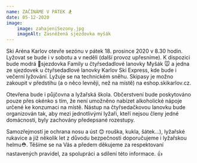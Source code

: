 ```yaml
---
name: ZAČÍNÁME V PÁTEK 🏂
date: 05-12-2020
image:
    image: zahajeniSezony.jpg
    imageAlt: Zasněžená sjezdovka myšák
---
```

Ski Aréna Karlov otevře sezónu v pátek 18. prosince 2020 v 8.30 hodin. Lyžovat se bude i v sobotu a v neděli (další provoz upřesníme). K dispozici bude modrá 💙sjezdovka Family u čtyřsedadlové lanovky Myšák 🐭 a jedna ze sjezdovek u čtyřsedadlové lanovky Karlov Ski Express, kde bude i večerní lyžování. Lyžuje se na technickém sněhu. Skipasy je možno zakoupit v předstihu (a o něco levněji, než na místě) na eshop.skikarlov.cz.

Otevřena bude i půjčovna a lyžařská škola. Občerstvení bude poskytováno pouze přes okénko s tím, že není umožněno nabízet alkoholické nápoje určené ke konzumaci na místě. Nástup na čtyřsedačkovou lanovku bude organizován tak, aby mezi jednotlivými lyžaři, kteří nejsou členy jedné domácnosti, byly zachovány předepsané rozestupy.

Samozřejmostí je ochrana nosu a úst 😊 rouška, kukla, šátek...), lyžařské rukavice a již několik let z důvodu bezpečnosti doporučujeme i lyžařskou helmu⛑. Těšíme se na Vás a předem děkujeme za respektovaní nastavených pravidel, za spolupráci a sdílení této informace. 👍
